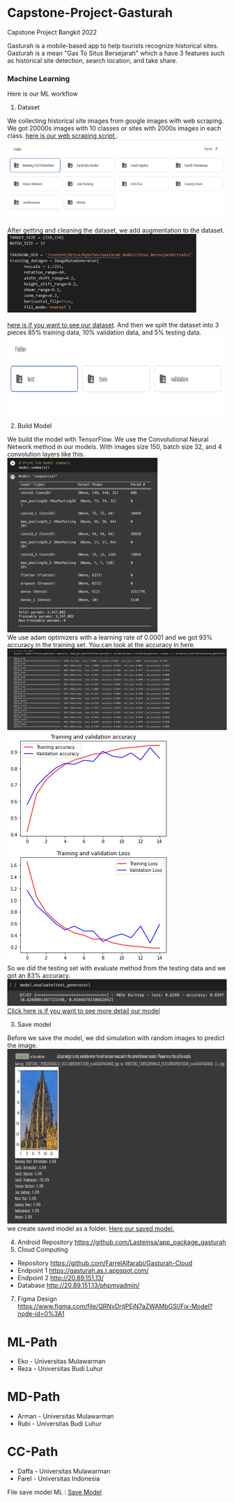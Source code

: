 # Capstone-Project-Gasturah

Capstone Project Bangkit 2022

Gasturah is a mobile-based app to help tourists recognize historical sites. Gasturah is a mean "Gas To Situs Bersejarah" which a have 3 features such as historical site detection, search location, and take share.



<h3>Machine Learning</h3>

Here is our ML workflow
1. Dataset

We collecting historical site images from google images with web scraping. We got 20000s images with 10 classes or sites with 2000s images in each class. <a href='https://github.com/Echo271/Capstone-Project-Gasturah/blob/main/ML%20Path/Web_Scrapper.py'> here is our web scraping script </a>.<br><img src="https://github.com/Echo271/Capstone-Project-Gasturah/blob/main/ML%20Assets/dataset.PNG" height="180em"><br><br> After getting and cleaning the dataset, we add augmentation to the dataset.<br><img src="https://github.com/Echo271/Capstone-Project-Gasturah/blob/main/ML%20Assets/Augment.PNG" height="180em"><br><br> <a href='https://drive.google.com/drive/folders/19Eq4rbeE2pYo0kwzD9v7bEL93rHCIP8M?usp=sharing'>here is if you want to see our dataset</a>. And then we split the dataset into 3 pieces 85% training data, 10% validation data, and 5% testing data.<br><img src="https://github.com/Echo271/Capstone-Project-Gasturah/blob/main/ML%20Assets/split data.PNG" height="180em">

2. Build Model

We build the model with TensorFlow. We use the Convolutional Neural Network method in our models. With images size 150, batch size 32, and 4 convolution layers like this.<br>
<img src="https://github.com/Echo271/Capstone-Project-Gasturah/blob/main/ML%20Assets/summary.png" alt="Summary" height="400em"><br>
We use adam optimizers with a learning rate of 0.0001 and we got 93% accuracy in the training set. You can look at the accuracy in here.
<img src="https://github.com/Echo271/Capstone-Project-Gasturah/blob/main/ML%20Assets/training.png">
<img src="https://github.com/Echo271/Capstone-Project-Gasturah/blob/main/ML%20Assets/accuracy.png">
<img src="https://github.com/Echo271/Capstone-Project-Gasturah/blob/main/ML%20Assets/loss.png"><br>
So we did the testing set with evaluate method from the testing data and we got an 83% accuracy.<br>
<img src="https://github.com/Echo271/Capstone-Project-Gasturah/blob/main/ML%20Assets/evaluate.png" width="700em"><br>
<a href='https://github.com/Echo271/Capstone-Project-Gasturah/blob/main/ML%20Path/Model_Gasturah.ipynb'>Click here is if you want to see more detail our model</a>

3. Save model

Before we save the model, we did simulation with random images to predict the image.<br>
<img src="https://github.com/Echo271/Capstone-Project-Gasturah/blob/main/ML%20Assets/simulate.png" height="400em"><br>
we create saved model as a folder. <a href="https://github.com/Echo271/Capstone-Project-Gasturah/tree/main/Saved%20Model">Here our saved model.</a>

4. Android Repository
    https://github.com/Lasteinsa/app_package_gasturah
5. Cloud Computing
  - Repository
    https://github.com/FarrelAlfarabi/Gasturah-Cloud
  - Endpoint 1
    https://gasturah.as.r.appspot.com/
  - Endpoint 2
    http://20.89.151.13/
  - Database
    http://20.89.151.13/phpmyadmin/
7. Figma Design
  https://www.figma.com/file/QRNvDrjtPEjN7aZWAMbGSl/Fix-Model?node-id=0%3A1
  
# ML-Path
- Eko   - Universitas Mulawarman 
- Reza  - Universitas Budi Luhur

# MD-Path
- Arman	- Universitas Mulawarman
- Rubi	- Universitas Budi Luhur

# CC-Path
- Daffa	- Universitas Mulawarman
- Farel	- Universitas Indonesia


File save model ML :
<a href="https://drive.google.com/drive/folders/1zTd7XtX2wz_ujjCIKtDqN_0PXUhazUC-?usp=sharing"> Save Model </a>
